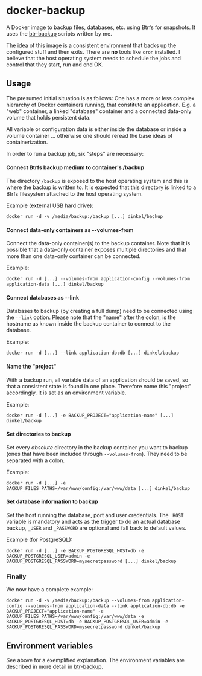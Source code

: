docker-backup
=============

A Docker image to backup files, databases, etc. using Btrfs for snapshots. It
uses the  [btr-backup](https://github.com/dinkel/btr-backup) scripts written by
me.

The idea of this image is a consistent environment that backs up the configured
stuff and then exits. There are **no** tools like `cron` installed. I believe
that the host operating system needs to schedule the jobs and control that they
start, run and end OK.

Usage
-----

The presumed initial situation is as follows: One has a more or less complex
hierarchy of Docker containers running, that constitute an application. E.g. a
"web" container, a linked "database" container and a connected data-only volume
that holds persistent data.

All variable or configuration data is either inside the database or inside a
volume container ... otherwise one should reread the base ideas of
containerization.

In order to run a backup job, six "steps" are necessary:

#### Connect Btrfs backup medium to container's /backup

The directory `/backup` is exposed to the host operating system and this is
where the backup is written to. It is expected that this directory is linked to
a Btrfs filesystem attached to the host operating system.

Example (external USB hard drive):

    docker run -d -v /media/backup:/backup [...] dinkel/backup

#### Connect data-only containers as --volumes-from

Connect the data-only container(s) to the backup container. Note that it is
possible that a data-only container exposes multiple directories and that more
than one data-only container can be connected.

Example:

    docker run -d [...] --volumes-from application-config --volumes-from application-data [...] dinkel/backup

#### Connect databases as --link

Databases to backup (by creating a full dump) need to be connected using the
`--link` option. Please note that the "name" after the colon, is the hostname
as known inside the backup container to connect to the database.

Example:

    docker run -d [...] --link application-db:db [...] dinkel/backup

#### Name the "project"

With a backup run, all variable data of an application should be saved, so that
a consistent state is found in one place. Therefore name this "project"
accordingly. It is set as an environment variable.

Example:

    docker run -d [...] -e BACKUP_PROJECT="application-name" [...] dinkel/backup

#### Set directories to backup

Set every *absolute* directory in the backup container you want to backup (ones
that have been included through `--volumes-from`). They need to be separated
with a colon.

Example:

    docker run -d [...] -e BACKUP_FILES_PATHS=/var/www/config:/var/www/data [...] dinkel/backup

#### Set database information to backup

Set the host running the database, port and user credentials. The `_HOST`
variable is mandatory and acts as the trigger to do an actual database backup,
`_USER` and `_PASSWORD` are optional and fall back to default values.

Example (for PostgreSQL):

    docker run -d [...] -e BACKUP_POSTGRESQL_HOST=db -e BACKUP_POSTGRESQL_USER=admin -e BACKUP_POSTGRESQL_PASSWORD=mysecretpassword [...] dinkel/backup

### Finally

We now have a complete example:

    docker run -d -v /media/backup:/backup --volumes-from application-config --volumes-from application-data --link application-db:db -e BACKUP_PROJECT="application-name" -e BACKUP_FILES_PATHS=/var/www/config:/var/www/data -e BACKUP_POSTGRESQL_HOST=db -e BACKUP_POSTGRESQL_USER=admin -e BACKUP_POSTGRESQL_PASSWORD=mysecretpassword dinkel/backup

Environment variables
---------------------

See above for a exemplified explanation. The environment variables are described
in more detail in [btr-backup](https://github.com/dinkel/btr-backup).
